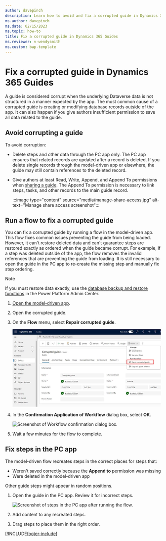 ```yaml
---
author: davepinch
description: Learn how to avoid and fix a corrupted guide in Dynamics 365 Guides
ms.author: davepinch
ms.date: 02/15/2023
ms.topic: how-to
title: Fix a corrupted guide in Dynamics 365 Guides
ms.reviewer: v-wendysmith
ms.custom: bap-template
---
```


# Fix a corrupted guide in Dynamics 365 Guides

A guide is considered corrupt when the underlying Dataverse data is not structured in a manner expected by the app. The most common cause of a corrupted guide is creating or modifying database records outside of the app. It can also happen if you give authors insufficient permission to save all data related to the guide.

## Avoid corrupting a guide

To avoid corruption:

- Delete steps and other data through the PC app only. The PC app ensures that related records are updated after a record is deleted. If you delete single records through the model-driven app or elsewhere, the guide may still contain references to the deleted record.
- Give authors at least Read, Write, Append, and Append To permissions when [sharing a guide](admin-share-guide.md). The Append To permission is necessary to link steps, tasks, and other records to the main guide record.

  :::image type="content" source="media/manage-share-access.jpg" alt-text="Manage share access screenshot":::

## Run a flow to fix a corrupted guide

You can fix a corrupted guide by running a flow in the model-driven app. This flow fixes common issues preventing the guide from being loaded. However, it can't restore deleted data and can't guarantee steps are restored exactly as ordered when the guide became corrupt. For example, if a step was deleted outside of the app, the flow removes the invalid references that are preventing the guide from loading. It is still necessary to open the guide in the PC app to re-create the missing step and manually fix step ordering.

> [!NOTE]
> If you must restore data exactly, use the [database backup and restore functions](/power-platform/admin/backup-restore-environments) in the Power Platform Admin Center.

1. [Open the model-driven app](open-model-driven-app.md).

1. Open the corrupted guide.

1. On the **Flow** menu, select **Repair corrupted guide**.

    ![Screenshot of Repair corrupted guide flow command.](media/repair-corrupted-guide-flow.jpg "Screenshot of Repair corrupted guide flow command")

1. In the **Confirmation Application of Workflow** dialog box, select **OK**.

    ![Screenshot of Workflow confirmation dialog box.](media/workflow-confirmation.jpg "Screenshot of Workflow confirmation dialog box")

1. Wait a few minutes for the flow to complete.

## Fix steps in the PC app

The model-driven flow recreates steps in the correct places for steps that:

- Weren't saved correctly because the **Append to** permission was missing
- Were deleted in the model-driven app

Other guide steps might appear in random positions.

1. Open the guide in the PC app. Review it for incorrect steps.

   ![Screenshot of steps in the PC app after running the flow.](media/corrupted-guide-pc-app-steps.jpg "Screenshot of steps in the PC app after running the flow")

1. Add content to any recreated steps.

1. Drag steps to place them in the right order.

[!INCLUDE[footer-include](../includes/footer-banner.md)]
